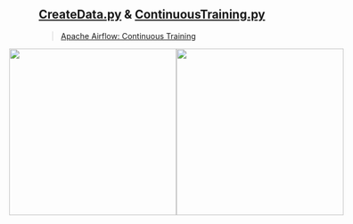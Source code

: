 ## [CreateData.py](https://github.com/Zerohertz/airflow-dags/blob/main/MLOps/CreateData.py) & [ContinuousTraining.py](https://github.com/Zerohertz/airflow-dags/blob/main/MLOps/ContinuousTraining.py)

> [Apache Airflow: Continuous Training](https://zerohertz.github.io/airflow-ct/)

<div align="center" style="display: flex; justify-content: center;">
    <img src="https://github-production-user-asset-6210df.s3.amazonaws.com/42334717/263691542-78b3f9b0-815c-4fe4-bb22-b85747e2e0f1.gif" style="height: 300px;" />
    <img src="https://github-production-user-asset-6210df.s3.amazonaws.com/42334717/263701742-55808ae2-7d07-4830-96b7-b20654765f9b.gif" style="margin-right: 10px; height: 300px;" />
</div>
